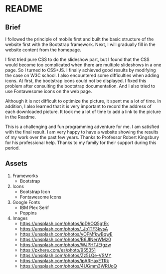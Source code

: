 <!--
 * @Date: 2021-08-06 15:57:23
 * @LastEditors: Ke Ren
 * @LastEditTime: 2021-08-06 17:04:30
 * @FilePath: /mtm6130-21w-010/README.md
-->
<h1>README</h1>
<div>
    <h2>Brief</h2>
    <p>I followed the principle of mobile first and built the basic structure of the website first with the Bootstrap framework. Next, I will gradually fill in the website content from the homepage.</p>
    <p>I first tried pure CSS to do the slideshow part, but I found that the CSS would become too complicated when there are multiple slideshows in a one page. So I turned to CSS+JS. I finally achieved good results by modifying the case on W3C school. I also encountered some difficulties when adding icons. At first, the bootstrap icons could not be displayed. I fixed this problem after consulting the bootstrap documentation. And I also tried to use Fontawesome icons on the web page.</p>
    <p>Although it is not difficult to optimize the picture, it spent me a lot of time. In addition, I also learned that it is very important to record the address of each downloaded picture. It took me a lot of time to add a link to the picture in the Readme.</p>
    <p>This is a challenging and fun programming adventure for me. I am satisfied with the final result. I am very happy to have a website showing the results of my work over the past few years. Thanks to Professor Robert Kingsbury for his professional help. Thanks to my family for their support during this period.</p>
</div>
<div>
    <h2>Assets</h2>
    <ol>
        <li>Frameworks <ul><li>Bootstrap</li></ul></li>
        <li>Icons <ul><li>Bootstrap Icon</li><li>Fontawesome Icons</li></ul></li>
        <li>Google Fonts <ul><li>IBM Plex Serif</li><li>Poppins</li></ul></li>
        <li>Images 
            <ul>
                <li><a href="https://unsplash.com/photos/ipDhOQ5gtEk">https://unsplash.com/photos/ipDhOQ5gtEk</a></li>
                <li><a href="https://unsplash.com/photos/_Jb1TF3kvsA">https://unsplash.com/photos/_Jb1TF3kvsA</a></li>
                <li><a href="https://unsplash.com/photos/yOFMfkwBqwE">https://unsplash.com/photos/yOFMfkwBqwE</a></li>
                <li><a href="https://unsplash.com/photos/B6JINerWMz0">https://unsplash.com/photos/B6JINerWMz0</a></li>
                <li><a href="https://unsplash.com/photos/WJPHTJEtgzw">https://unsplash.com/photos/WJPHTJEtgzw</a></li>
                <li><a href="https://pxhere.com/es/photo/955351">https://pxhere.com/es/photo/955351</a></li>
                <li><a href="https://unsplash.com/photos/Zz5LQe-VSMY">https://unsplash.com/photos/Zz5LQe-VSMY</a></li>
                <li><a href="https://unsplash.com/photos/ipARHaxETRk">https://unsplash.com/photos/ipARHaxETRk </a></li>
                <li><a href="https://unsplash.com/photos/4UGmm3WRUoQ">https://unsplash.com/photos/4UGmm3WRUoQ</a></li>
            </ul>
        </li>
    </ol>
</div>